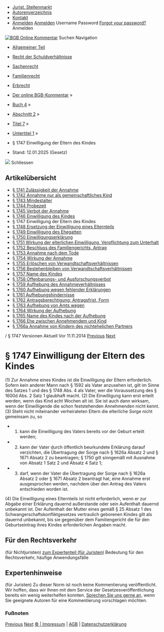   * [Jurist. Stellenmarkt](https://bgb.kommentar.de/Buch-4/Abschnitt-2/Titel-7/Untertitel-1/</job-board> "Jurist. Stellenmarkt")
  * [Autorenverzeichnis](https://bgb.kommentar.de/Buch-4/Abschnitt-2/Titel-7/Untertitel-1/</Autorenverzeichnis> "Autorenverzeichnis")
  * [Kontakt](https://bgb.kommentar.de/Buch-4/Abschnitt-2/Titel-7/Untertitel-1/</Kontakt>)
  * [Anmelden](https://bgb.kommentar.de/Buch-4/Abschnitt-2/Titel-7/Untertitel-1/<#login> "show login form") [Anmelden](https://bgb.kommentar.de/Buch-4/Abschnitt-2/Titel-7/Untertitel-1/<#> "hide login form") Username Password
[Forgot your password?](https://bgb.kommentar.de/Buch-4/Abschnitt-2/Titel-7/Untertitel-1/</user/forgotpassword>) Anmelden 


[![BGB Online Kommentar](https://bgb.kommentar.de/extension/bgb/design/bgb/images/logo.png)](https://bgb.kommentar.de/Buch-4/Abschnitt-2/Titel-7/Untertitel-1/</> "BGB Online Kommentar")
Suchen
Navigation
  * [Allgemeiner Teil](https://bgb.kommentar.de/Buch-4/Abschnitt-2/Titel-7/Untertitel-1/</Buch-1>)
  * [Recht der Schuldverhältnisse](https://bgb.kommentar.de/Buch-4/Abschnitt-2/Titel-7/Untertitel-1/</Buch-2>)
  * [Sachenrecht](https://bgb.kommentar.de/Buch-4/Abschnitt-2/Titel-7/Untertitel-1/</Buch-3>)
  * [Familienrecht](https://bgb.kommentar.de/Buch-4/Abschnitt-2/Titel-7/Untertitel-1/</Buch-4>)
  * [Erbrecht](https://bgb.kommentar.de/Buch-4/Abschnitt-2/Titel-7/Untertitel-1/</Buch-5>)


  * [Der online BGB-Kommentar](https://bgb.kommentar.de/Buch-4/Abschnitt-2/Titel-7/Untertitel-1/</>) »
  * [Buch 4](https://bgb.kommentar.de/Buch-4/Abschnitt-2/Titel-7/Untertitel-1/</Buch-4>) »
  * [Abschnitt 2](https://bgb.kommentar.de/Buch-4/Abschnitt-2/Titel-7/Untertitel-1/</Buch-4/Abschnitt-2>) »
  * [Titel 7](https://bgb.kommentar.de/Buch-4/Abschnitt-2/Titel-7/Untertitel-1/</Buch-4/Abschnitt-2/Titel-7>) »
  * [Untertitel 1](https://bgb.kommentar.de/Buch-4/Abschnitt-2/Titel-7/Untertitel-1/</Buch-4/Abschnitt-2/Titel-7/Untertitel-1>) »
  * § 1747 Einwilligung der Eltern des Kindes 
  * Stand: 12.01.2025 (Gesetz) 


![](https://vg01.met.vgwort.de/na/1c9909529ead4f509072c06d9081a7d5)
Schliessen 
## Artikelübersicht
  * [ § 1741 Zulässigkeit der Annahme ](https://bgb.kommentar.de/Buch-4/Abschnitt-2/Titel-7/Untertitel-1/</Buch-4/Abschnitt-2/Titel-7/Untertitel-1/Zulaessigkeit-der-Annahme>)
  * [ § 1742 Annahme nur als gemeinschaftliches Kind ](https://bgb.kommentar.de/Buch-4/Abschnitt-2/Titel-7/Untertitel-1/</Buch-4/Abschnitt-2/Titel-7/Untertitel-1/Annahme-nur-als-gemeinschaftliches-Kind>)
  * [ § 1743 Mindestalter ](https://bgb.kommentar.de/Buch-4/Abschnitt-2/Titel-7/Untertitel-1/</Buch-4/Abschnitt-2/Titel-7/Untertitel-1/Mindestalter>)
  * [ § 1744 Probezeit ](https://bgb.kommentar.de/Buch-4/Abschnitt-2/Titel-7/Untertitel-1/</Buch-4/Abschnitt-2/Titel-7/Untertitel-1/Probezeit>)
  * [ § 1745 Verbot der Annahme ](https://bgb.kommentar.de/Buch-4/Abschnitt-2/Titel-7/Untertitel-1/</Buch-4/Abschnitt-2/Titel-7/Untertitel-1/Verbot-der-Annahme>)
  * [ § 1746 Einwilligung des Kindes ](https://bgb.kommentar.de/Buch-4/Abschnitt-2/Titel-7/Untertitel-1/</Buch-4/Abschnitt-2/Titel-7/Untertitel-1/Einwilligung-des-Kindes>)
  * § 1747 Einwilligung der Eltern des Kindes 
  * [ § 1748 Ersetzung der Einwilligung eines Elternteils ](https://bgb.kommentar.de/Buch-4/Abschnitt-2/Titel-7/Untertitel-1/</Buch-4/Abschnitt-2/Titel-7/Untertitel-1/Ersetzung-der-Einwilligung-eines-Elternteils>)
  * [ § 1749 Einwilligung des Ehegatten ](https://bgb.kommentar.de/Buch-4/Abschnitt-2/Titel-7/Untertitel-1/</Buch-4/Abschnitt-2/Titel-7/Untertitel-1/Einwilligung-des-Ehegatten>)
  * [ § 1750 Einwilligungserklärung ](https://bgb.kommentar.de/Buch-4/Abschnitt-2/Titel-7/Untertitel-1/</Buch-4/Abschnitt-2/Titel-7/Untertitel-1/Einwilligungserklaerung>)
  * [ § 1751 Wirkung der elterlichen Einwilligung, Verpflichtung zum Unterhalt ](https://bgb.kommentar.de/Buch-4/Abschnitt-2/Titel-7/Untertitel-1/</Buch-4/Abschnitt-2/Titel-7/Untertitel-1/Wirkung-der-elterlichen-Einwilligung-Verpflichtung-zum-Unterhalt>)
  * [ § 1752 Beschluss des Familiengerichts, Antrag ](https://bgb.kommentar.de/Buch-4/Abschnitt-2/Titel-7/Untertitel-1/</Buch-4/Abschnitt-2/Titel-7/Untertitel-1/Beschluss-des-Familiengerichts-Antrag>)
  * [ § 1753 Annahme nach dem Tode ](https://bgb.kommentar.de/Buch-4/Abschnitt-2/Titel-7/Untertitel-1/</Buch-4/Abschnitt-2/Titel-7/Untertitel-1/Annahme-nach-dem-Tode>)
  * [ § 1754 Wirkung der Annahme ](https://bgb.kommentar.de/Buch-4/Abschnitt-2/Titel-7/Untertitel-1/</Buch-4/Abschnitt-2/Titel-7/Untertitel-1/Wirkung-der-Annahme>)
  * [ § 1755 Erlöschen von Verwandtschaftsverhältnissen ](https://bgb.kommentar.de/Buch-4/Abschnitt-2/Titel-7/Untertitel-1/</Buch-4/Abschnitt-2/Titel-7/Untertitel-1/Erloeschen-von-Verwandtschaftsverhaeltnissen>)
  * [ § 1756 Bestehenbleiben von Verwandtschaftsverhältnissen ](https://bgb.kommentar.de/Buch-4/Abschnitt-2/Titel-7/Untertitel-1/</Buch-4/Abschnitt-2/Titel-7/Untertitel-1/Bestehenbleiben-von-Verwandtschaftsverhaeltnissen>)
  * [ § 1757 Name des Kindes ](https://bgb.kommentar.de/Buch-4/Abschnitt-2/Titel-7/Untertitel-1/</Buch-4/Abschnitt-2/Titel-7/Untertitel-1/Name-des-Kindes>)
  * [ § 1758 Offenbarungs- und Ausforschungsverbot ](https://bgb.kommentar.de/Buch-4/Abschnitt-2/Titel-7/Untertitel-1/</Buch-4/Abschnitt-2/Titel-7/Untertitel-1/Offenbarungs-und-Ausforschungsverbot>)
  * [ § 1759 Aufhebung des Annahmeverhältnisses ](https://bgb.kommentar.de/Buch-4/Abschnitt-2/Titel-7/Untertitel-1/</Buch-4/Abschnitt-2/Titel-7/Untertitel-1/Aufhebung-des-Annahmeverhaeltnisses>)
  * [ § 1760 Aufhebung wegen fehlender Erklärungen ](https://bgb.kommentar.de/Buch-4/Abschnitt-2/Titel-7/Untertitel-1/</Buch-4/Abschnitt-2/Titel-7/Untertitel-1/Aufhebung-wegen-fehlender-Erklaerungen>)
  * [ § 1761 Aufhebungshindernisse ](https://bgb.kommentar.de/Buch-4/Abschnitt-2/Titel-7/Untertitel-1/</Buch-4/Abschnitt-2/Titel-7/Untertitel-1/Aufhebungshindernisse>)
  * [ § 1762 Antragsberechtigung; Antragsfrist, Form ](https://bgb.kommentar.de/Buch-4/Abschnitt-2/Titel-7/Untertitel-1/</Buch-4/Abschnitt-2/Titel-7/Untertitel-1/Antragsberechtigung-Antragsfrist-Form>)
  * [ § 1763 Aufhebung von Amts wegen ](https://bgb.kommentar.de/Buch-4/Abschnitt-2/Titel-7/Untertitel-1/</Buch-4/Abschnitt-2/Titel-7/Untertitel-1/Aufhebung-von-Amts-wegen>)
  * [ § 1764 Wirkung der Aufhebung ](https://bgb.kommentar.de/Buch-4/Abschnitt-2/Titel-7/Untertitel-1/</Buch-4/Abschnitt-2/Titel-7/Untertitel-1/Wirkung-der-Aufhebung>)
  * [ § 1765 Name des Kindes nach der Aufhebung ](https://bgb.kommentar.de/Buch-4/Abschnitt-2/Titel-7/Untertitel-1/</Buch-4/Abschnitt-2/Titel-7/Untertitel-1/Name-des-Kindes-nach-der-Aufhebung>)
  * [ § 1766 Ehe zwischen Annehmendem und Kind ](https://bgb.kommentar.de/Buch-4/Abschnitt-2/Titel-7/Untertitel-1/</Buch-4/Abschnitt-2/Titel-7/Untertitel-1/Ehe-zwischen-Annehmendem-und-Kind>)
  * [ § 1766a Annahme von Kindern des nichtehelichen Partners ](https://bgb.kommentar.de/Buch-4/Abschnitt-2/Titel-7/Untertitel-1/</Buch-4/Abschnitt-2/Titel-7/Untertitel-1/Annahme-von-Kindern-des-nichtehelichen-Partners>)


/ § 1747 
Versionen  Aktuell Vor 11.11.2014
[Previous](https://bgb.kommentar.de/Buch-4/Abschnitt-2/Titel-7/Untertitel-1/</Buch-4/Abschnitt-2/Titel-7/Untertitel-1/Einwilligung-des-Kindes> "§ 1746 Einwilligung des Kindes") [Next](https://bgb.kommentar.de/Buch-4/Abschnitt-2/Titel-7/Untertitel-1/</Buch-4/Abschnitt-2/Titel-7/Untertitel-1/Ersetzung-der-Einwilligung-eines-Elternteils> "§ 1748 Ersetzung der Einwilligung eines Elternteils")
# § 1747 Einwilligung der Eltern des Kindes
(1) Zur Annahme eines Kindes ist die Einwilligung der Eltern erforderlich. Sofern kein anderer Mann nach § 1592 als Vater anzusehen ist, gilt im Sinne des Satzes 1 und des § 1748 Abs. 4 als Vater, wer die Voraussetzung des § 1600d Abs. 2 Satz 1 glaubhaft macht.
(2) Die Einwilligung kann erst erteilt werden, wenn das Kind acht Wochen alt ist. Sie ist auch dann wirksam, wenn der Einwilligende die schon feststehenden Annehmenden nicht kennt.
(3) Steht nicht miteinander verheirateten Eltern die elterliche Sorge nicht gemeinsam zu, so 
  * 1. kann die Einwilligung des Vaters bereits vor der Geburt erteilt werden;
  * 2. kann der Vater durch öffentlich beurkundete Erklärung darauf verzichten, die Übertragung der Sorge nach § 1626a Absatz 2 und § 1671 Absatz 2 zu beantragen; § 1750 gilt sinngemäß mit Ausnahme von Absatz 1 Satz 2 und Absatz 4 Satz 1;
  * 3. darf, wenn der Vater die Übertragung der Sorge nach § 1626a Absatz 2 oder § 1671 Absatz 2 beantragt hat, eine Annahme erst ausgesprochen werden, nachdem über den Antrag des Vaters entschieden worden ist.


(4) Die Einwilligung eines Elternteils ist nicht erforderlich, wenn er zur Abgabe einer Erklärung dauernd außerstande oder sein Aufenthalt dauernd unbekannt ist. Der Aufenthalt der Mutter eines gemäß § 25 Absatz 1 des Schwangerschaftskonfliktgesetzes vertraulich geborenen Kindes gilt als dauernd unbekannt, bis sie gegenüber dem Familiengericht die für den Geburtseintrag ihres Kindes erforderlichen Angaben macht.
## Für den Rechtsverkehr 
(für Nichtjuristen)
[zum Expertenteil (für Juristen)](https://bgb.kommentar.de/Buch-4/Abschnitt-2/Titel-7/Untertitel-1/<#expertenhinweise>)
Bedeutung für den Rechtsverkehr, häufige Anwendungsfälle
## Expertenhinweise
(für Juristen)
Zu dieser Norm ist noch keine Kommentierung veröffentlicht. Wir hoffen, dass wir Ihnen mit dem Service der Gesetzesveröffentlichung bereits ein wenig weiterhelfen konnten. [Sprechen Sie uns gerne an](https://bgb.kommentar.de/Buch-4/Abschnitt-2/Titel-7/Untertitel-1/</Kontakt>), wenn Sie geeignete Autoren für eine Kommentierung vorschlagen möchten. 
### Fußnoten
[Previous](https://bgb.kommentar.de/Buch-4/Abschnitt-2/Titel-7/Untertitel-1/</Buch-4/Abschnitt-2/Titel-7/Untertitel-1/Einwilligung-des-Kindes> "§ 1746 Einwilligung des Kindes") [Next](https://bgb.kommentar.de/Buch-4/Abschnitt-2/Titel-7/Untertitel-1/</Buch-4/Abschnitt-2/Titel-7/Untertitel-1/Ersetzung-der-Einwilligung-eines-Elternteils> "§ 1748 Ersetzung der Einwilligung eines Elternteils")
[© | Impressum](https://bgb.kommentar.de/Buch-4/Abschnitt-2/Titel-7/Untertitel-1/</Kontakt>) | [AGB](https://bgb.kommentar.de/Buch-4/Abschnitt-2/Titel-7/Untertitel-1/</AGB>) | [Datenschutzerklärung](https://bgb.kommentar.de/Buch-4/Abschnitt-2/Titel-7/Untertitel-1/</Datenschutzerklaerung-fuer-Leser>)

